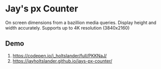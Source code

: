 # Jay's px Counter
On screen dimensions from a bazillion media queries. 
Display height and width accurately. Supports up to 4K resolution (3840x2160)

## Demo
1. <https://codepen.io/j_holtslander/full/PKKNaJ/>
2. <https://jayholtslander.github.io/jays-px-counter/>
